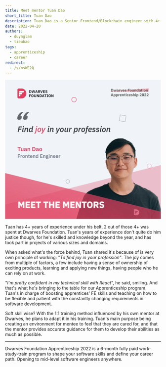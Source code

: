 ```yaml
---
title: Meet mentor Tuan Dao
short_title: Tuan Dao
description: Tuan Dao is a Senior Frontend/Blockchain engineer with 4+ years of experience known for his technical expertise in React. His mentoring approach focuses on creating a supportive environment where apprentices receive personalized guidance to develop their technical and professional skills.
date: 2022-04-20
authors:
  - duynglam
  - tieubao
tags:
  - apprenticeship
  - career
redirect:
  - /s/nsWE2Q
---
```


![Tuan Dao, Senior Frontend and Blockchain Engineer at Dwarves Foundation](assets/tuan-dao-mentor.webp)

Tuan has 4+ years of experience under his belt, 2 out of those 4+ was spent at Dwarves Foundation. Tuan's years of experience don't quite do him justice though, for he's skilled and knowledge beyond the year, and has took part in projects of various sizes and domains.

When asked what's the force behind, Tuan shared it's because of is very own principle of working: "_To find joy in your profession"_. The joy comes from multiple of factors, a few include having a sense of ownership of exciting products, learning and applying new things, having people who he can rely on at work.

"_I'm pretty confident in my technical skill with React_", he said, smiling. And that's what he's bringing to the table for our Apprenticeship program. Tuan's in charge of boosting apprentices' FE skills and teaching on how to be flexible and patient with the constantly changing requirements in software development.

Soft skill wise? With the 1:1 training method influenced by his own mentor at Dwarves, he plans to adapt it in his training. Tuan's main purpose being creating an environment for mentee to feel that they are cared for, and that the mentor provides accurate guidance for them to develop their abilities as much as possible.

---

Dwarves Foundation Apprenticeship 2022 is a 6-month fully paid work-study-train program to shape your software skills and define your career path. Opening to mid-level software engineers anywhere.
